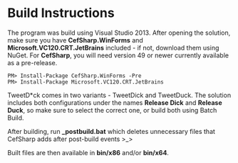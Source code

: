 # Build Instructions

The program was build using Visual Studio 2013. After opening the solution, make sure you have **CefSharp.WinForms** and **Microsoft.VC120.CRT.JetBrains** included - if not, download them using NuGet. For **CefSharp**, you will need version 49 or newer currently available as a pre-release.
```
PM> Install-Package CefSharp.WinForms -Pre
PM> Install-Package Microsoft.VC120.CRT.JetBrains
```

TweetD\*ck comes in two variants - TweetDick and TweetDuck. The solution includes both configurations under the names **Release Dick** and **Release Duck**, so make sure to select the correct one, or build both using Batch Build.

After building, run **_postbuild.bat** which deletes unnecessary files that CefSharp adds after post-build events >_>

Built files are then available in **bin/x86** and/or **bin/x64**.
